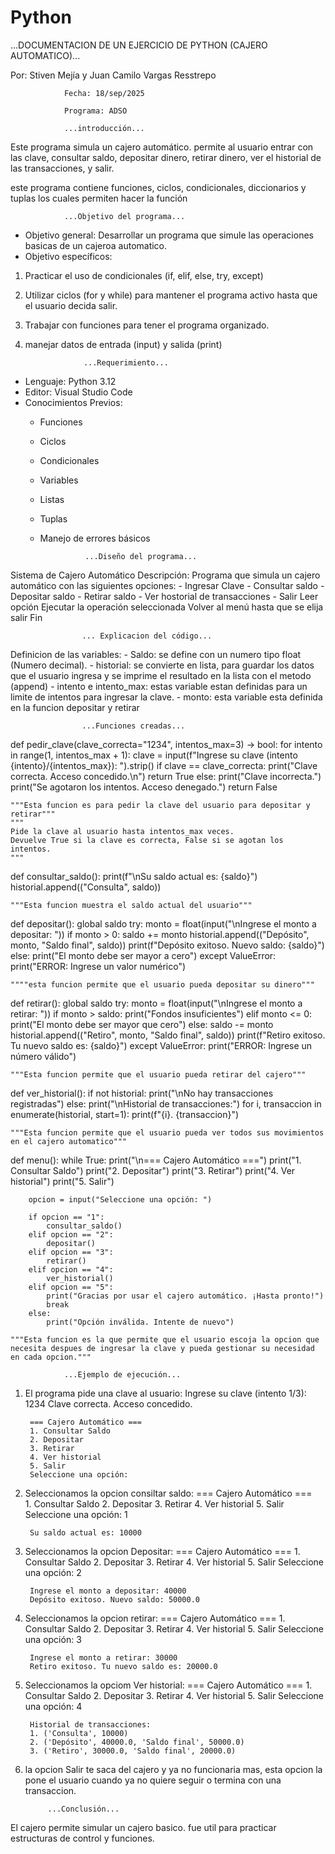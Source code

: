 # Python
...DOCUMENTACION DE UN EJERCICIO DE PYTHON 
            (CAJERO AUTOMATICO)...

Por: Stiven Mejía y Juan Camilo Vargas Resstrepo

                Fecha: 18/sep/2025

                Programa: ADSO

                ...introducción...
 
Este programa simula un cajero automático. permite al usuario entrar con las clave, consultar saldo, depositar dinero, retirar dinero, ver el historial de las transacciones, y salir.

este programa contiene funciones, ciclos, condicionales, diccionarios y tuplas los cuales permiten hacer la función 

                ...Objetivo del programa...

* Objetivo general: 
Desarrollar un programa que simule las operaciones basicas de un cajeroa automatico.
* Objetivo específicos:
1. Practicar el uso de condicionales (if, elif, else, try, except)
2. Utilizar ciclos (for y while) para mantener el programa activo hasta que el usuario decida salir.
3. Trabajar con funciones para tener el programa organizado.
4. manejar datos de entrada (input) y salida (print)

                    ...Requerimiento...

* Lenguaje: Python 3.12
* Editor: Visual Studio Code
* Conocimientos Previos:
    - Funciones
    - Ciclos
    - Condicionales
    - Variables
    - Listas
    - Tuplas
    - Manejo de errores básicos

                    ...Diseño del programa...

Sistema de Cajero Automático
    Descripción:
        Programa que simula un cajero automático con las siguientes opciones:
        - Ingresar Clave
        - Consultar saldo
        - Depositar saldo
        - Retirar saldo
        - Ver hostorial de transacciones
        - Salir
    Leer opción
    Ejecutar la operación seleccionada
    Volver al menú hasta que se elija salir
    Fin

                    ... Explicacion del código...

Definicion de las variables:
    - Saldo: se define con un numero tipo float (Numero decimal).
    - historial: se convierte en lista, para guardar los datos que el usuario ingresa y se imprime el resultado en la lista con el metodo (append)
    - intento e intento_max: estas variable estan definidas para un limite de intentos para ingresar la clave.
    - monto: esta variable esta definida en la funcion depositar y retirar

                    ...Funciones creadas...

def pedir_clave(clave_correcta="1234", intentos_max=3) -> bool:
    for intento in range(1, intentos_max + 1):
        clave = input(f"Ingrese su clave (intento {intento}/{intentos_max}): ").strip()
        if clave == clave_correcta:
            print("Clave correcta. Acceso concedido.\n")
            return True
        else:
            print("Clave incorrecta.")
    print("Se agotaron los intentos. Acceso denegado.")
    return False

    """Esta funcion es para pedir la clave del usuario para depositar y  retirar"""
    """
    Pide la clave al usuario hasta intentos_max veces.
    Devuelve True si la clave es correcta, False si se agotan los intentos.
    """

def consultar_saldo():
    print(f"\nSu saldo actual es: {saldo}")
    historial.append(("Consulta", saldo))

    """Esta funcion muestra el saldo actual del usuario"""

def depositar():
    global saldo
    try:
        monto = float(input("\nIngrese el monto a depositar: "))
        if monto > 0:
            saldo += monto
            historial.append(("Depósito", monto, "Saldo final", saldo))
            print(f"Depósito exitoso. Nuevo saldo: {saldo}")
        else:
            print("El monto debe ser mayor a cero")
    except ValueError:
        print("ERROR: Ingrese un valor numérico")

    """"esta funcion permite que el usuario pueda depositar su dinero"""

def retirar():
    global saldo
    try:
        monto = float(input("\nIngrese el monto a retirar: "))
        if monto > saldo:
            print("Fondos insuficientes")
        elif monto <= 0:
            print("El monto debe ser mayor que cero")
        else:
            saldo -= monto
            historial.append(("Retiro", monto, "Saldo final", saldo))
            print(f"Retiro exitoso. Tu nuevo saldo es: {saldo}")
    except ValueError:
        print("ERROR: Ingrese un número válido")

    """Esta funcion permite que el usuario pueda retirar del cajero"""

def ver_historial():
    if not historial:
        print("\nNo hay transacciones registradas")
    else:
        print("\nHistorial de transacciones:")
        for i, transaccion in enumerate(historial, start=1):
            print(f"{i}. {transaccion}")

    """Esta funcion permite que el usuario pueda ver todos sus movimientos en el cajero automatico"""

def menu():
    while True:
        print("\n=== Cajero Automático ===")
        print("1. Consultar Saldo")
        print("2. Depositar")
        print("3. Retirar")
        print("4. Ver historial")
        print("5. Salir")

        opcion = input("Seleccione una opción: ")

        if opcion == "1":
            consultar_saldo()
        elif opcion == "2":
            depositar()
        elif opcion == "3":
            retirar()
        elif opcion == "4":
            ver_historial()
        elif opcion == "5":
            print("Gracias por usar el cajero automático. ¡Hasta pronto!")
            break
        else:
            print("Opción inválida. Intente de nuevo")

    """Esta funcion es la que permite que el usuario escoja la opcion que necesita despues de ingresar la clave y pueda gestionar su necesidad en cada opcion."""

                ...Ejemplo de ejecución...

1. El programa pide una clave al usuario:
        Ingrese su clave (intento 1/3): 1234
        Clave correcta. Acceso concedido.


        === Cajero Automático ===        
        1. Consultar Saldo
        2. Depositar
        3. Retirar
        4. Ver historial
        5. Salir
        Seleccione una opción: 

2. Seleccionamos la opcion consiltar saldo:
        === Cajero Automático ===        
        1. Consultar Saldo
        2. Depositar
        3. Retirar
        4. Ver historial
        5. Salir
        Seleccione una opción: 1

        Su saldo actual es: 10000

3. Seleccionamos la opcion Depositar:
        === Cajero Automático ===
        1. Consultar Saldo
        2. Depositar
        3. Retirar
        4. Ver historial
        5. Salir
        Seleccione una opción: 2

        Ingrese el monto a depositar: 40000
        Depósito exitoso. Nuevo saldo: 50000.0

4. Seleccionamos la opcion retirar:
        === Cajero Automático ===
        1. Consultar Saldo
        2. Depositar
        3. Retirar
        4. Ver historial
        5. Salir
        Seleccione una opción: 3

        Ingrese el monto a retirar: 30000
        Retiro exitoso. Tu nuevo saldo es: 20000.0

5. Seleccionamos la opciom Ver historial:
        === Cajero Automático ===
        1. Consultar Saldo
        2. Depositar
        3. Retirar
        4. Ver historial
        5. Salir
        Seleccione una opción: 4

        Historial de transacciones:
        1. ('Consulta', 10000)
        2. ('Depósito', 40000.0, 'Saldo final', 50000.0)
        3. ('Retiro', 30000.0, 'Saldo final', 20000.0)

6. la opcion Salir te saca del cajero y ya no funcionaria mas, esta opcion la pone el usuario cuando ya no quiere seguir o termina con una transaccion.

            ...Conclusión...

El cajero permite simular un cajero basico.
fue util para practicar estructuras de control y funciones.